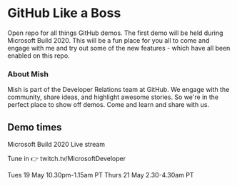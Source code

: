 # GitHub Like a Boss #

Open repo for all things GitHub demos. The first demo will be held during Microsoft Build 2020. This will be a fun place for you all to come and engage with me and try out some of the new features - which have all been enabled on this repo.

### About Mish ###

Mish is part of the Developer Relations team at GitHub. We engage with the community, share ideas, and highlight awesome stories. So we're in the perfect place to show off demos. Come and learn and share with us.

## Demo times ###

Microsoft Build 2020 Live stream

Tune in :point_right: twitch.tv/MicrosoftDeveloper

Tues 19 May 10.30pm-1.15am PT
Thurs 21 May 2.30-4.30am PT
